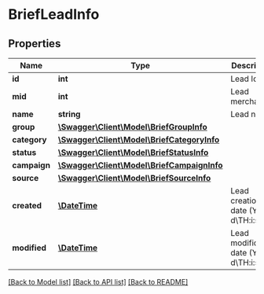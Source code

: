 # BriefLeadInfo

## Properties
Name | Type | Description | Notes
------------ | ------------- | ------------- | -------------
**id** | **int** | Lead Id | [optional] 
**mid** | **int** | Lead merchant Id | [optional] 
**name** | **string** | Lead name | [optional] 
**group** | [**\Swagger\Client\Model\BriefGroupInfo**](BriefGroupInfo.md) |  | [optional] 
**category** | [**\Swagger\Client\Model\BriefCategoryInfo**](BriefCategoryInfo.md) |  | [optional] 
**status** | [**\Swagger\Client\Model\BriefStatusInfo**](BriefStatusInfo.md) |  | [optional] 
**campaign** | [**\Swagger\Client\Model\BriefCampaignInfo**](BriefCampaignInfo.md) |  | [optional] 
**source** | [**\Swagger\Client\Model\BriefSourceInfo**](BriefSourceInfo.md) |  | [optional] 
**created** | [**\DateTime**](\DateTime.md) | Lead creation date (Y-m-d\\TH:i:sP) | [optional] 
**modified** | [**\DateTime**](\DateTime.md) | Lead modification date (Y-m-d\\TH:i:sP) | [optional] 

[[Back to Model list]](../../README.md#documentation-for-models) [[Back to API list]](../../README.md#documentation-for-api-endpoints) [[Back to README]](../../README.md)

